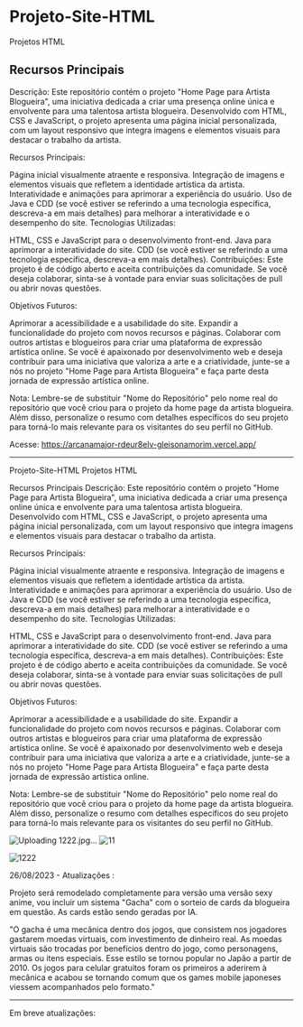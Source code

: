 # Projeto-Site-HTML
Projetos HTML
## Recursos Principais
Descrição:
Este repositório contém o projeto "Home Page para Artista Blogueira", uma iniciativa dedicada a criar uma presença online única e envolvente para uma talentosa artista blogueira. Desenvolvido com HTML, CSS e JavaScript, o projeto apresenta uma página inicial personalizada, com um layout responsivo que integra imagens e elementos visuais para destacar o trabalho da artista.

Recursos Principais:

Página inicial visualmente atraente e responsiva.
Integração de imagens e elementos visuais que refletem a identidade artística da artista.
Interatividade e animações para aprimorar a experiência do usuário.
Uso de Java e CDD (se você estiver se referindo a uma tecnologia específica, descreva-a em mais detalhes) para melhorar a interatividade e o desempenho do site.
Tecnologias Utilizadas:


HTML, CSS e JavaScript para o desenvolvimento front-end.
Java para aprimorar a interatividade do site.
CDD (se você estiver se referindo a uma tecnologia específica, descreva-a em mais detalhes).
Contribuições:
Este projeto é de código aberto e aceita contribuições da comunidade. Se você deseja colaborar, sinta-se à vontade para enviar suas solicitações de pull ou abrir novas questões.

Objetivos Futuros:

Aprimorar a acessibilidade e a usabilidade do site.
Expandir a funcionalidade do projeto com novos recursos e páginas.
Colaborar com outros artistas e blogueiros para criar uma plataforma de expressão artística online.
Se você é apaixonado por desenvolvimento web e deseja contribuir para uma iniciativa que valoriza a arte e a criatividade, junte-se a nós no projeto "Home Page para Artista Blogueira" e faça parte desta jornada de expressão artística online.

Nota: Lembre-se de substituir "Nome do Repositório" pelo nome real do repositório que você criou para o projeto da home page da artista blogueira. Além disso, personalize o resumo com detalhes específicos do seu projeto para torná-lo mais relevante para os visitantes do seu perfil no GitHub.

Acesse: https://arcanamajor-rdeur8elv-gleisonamorim.vercel.app/

------------------------------------------------------------------------------------------------------------------------------------------------
Projeto-Site-HTML
Projetos HTML

Recursos Principais
Descrição: Este repositório contém o projeto "Home Page para Artista Blogueira", uma iniciativa dedicada a criar uma presença online única e envolvente para uma talentosa artista blogueira. Desenvolvido com HTML, CSS e JavaScript, o projeto apresenta uma página inicial personalizada, com um layout responsivo que integra imagens e elementos visuais para destacar o trabalho da artista.

Recursos Principais:

Página inicial visualmente atraente e responsiva. Integração de imagens e elementos visuais que refletem a identidade artística da artista. Interatividade e animações para aprimorar a experiência do usuário. Uso de Java e CDD (se você estiver se referindo a uma tecnologia específica, descreva-a em mais detalhes) para melhorar a interatividade e o desempenho do site. Tecnologias Utilizadas:

HTML, CSS e JavaScript para o desenvolvimento front-end. Java para aprimorar a interatividade do site. CDD (se você estiver se referindo a uma tecnologia específica, descreva-a em mais detalhes). Contribuições: Este projeto é de código aberto e aceita contribuições da comunidade. Se você deseja colaborar, sinta-se à vontade para enviar suas solicitações de pull ou abrir novas questões.

Objetivos Futuros:

Aprimorar a acessibilidade e a usabilidade do site. Expandir a funcionalidade do projeto com novos recursos e páginas. Colaborar com outros artistas e blogueiros para criar uma plataforma de expressão artística online. Se você é apaixonado por desenvolvimento web e deseja contribuir para uma iniciativa que valoriza a arte e a criatividade, junte-se a nós no projeto "Home Page para Artista Blogueira" e faça parte desta jornada de expressão artística online.

Nota: Lembre-se de substituir "Nome do Repositório" pelo nome real do repositório que você criou para o projeto da home page da artista blogueira. Além disso, personalize o resumo com detalhes específicos do seu projeto para torná-lo mais relevante para os visitantes do seu perfil no GitHub.



![Uploading 1222.jpg…]()
![11](https://github.com/GleisonAmorim/Projeto-Site-HTML/assets/54336609/7843f2d9-978a-4166-83dd-de55927aceea)

![1222](https://github.com/GleisonAmorim/Projeto-Site-HTML/assets/54336609/ffddde12-d2d3-43f1-bab2-c792b53c1cbd)

26/08/2023 - Atualizações :

Projeto será remodelado completamente para versão uma versão sexy anime, vou incluir um sistema "Gacha" com o sorteio de cards da blogueira em questão. As cards estão sendo geradas por IA.

"O gacha é uma mecânica dentro dos jogos, que consistem nos jogadores gastarem moedas virtuais, com investimento de dinheiro real. As moedas virtuais são trocadas por benefícios dentro do jogo, como personagens, armas ou itens especiais.
Esse estilo se tornou popular no Japão a partir de 2010. Os jogos para celular gratuitos foram os primeiros a aderirem à mecânica e acabou se tornando comum que os games mobile japoneses viessem acompanhados pelo formato."

__________________________________________________________________________________________________________________________________________________________________________________________________________________________________________

Em breve atualizações:



